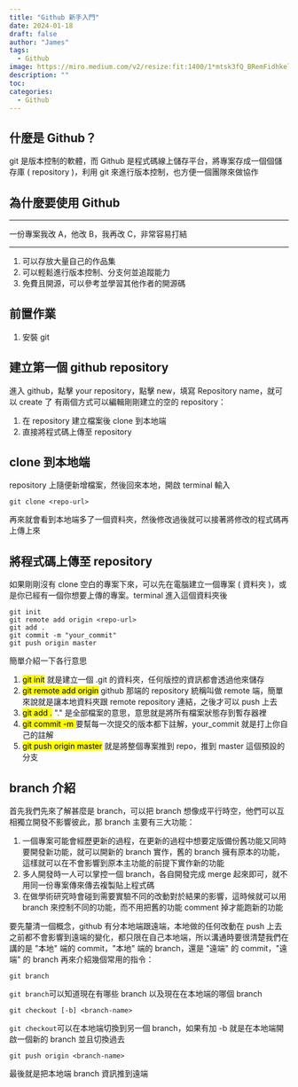 ```yaml
---
title: "Github 新手入門"
date: 2024-01-18
draft: false
author: "James"
tags:
  - Github
image: https://miro.medium.com/v2/resize:fit:1400/1*mtsk3fQ_BRemFidhkel3dA.png
description: ""
toc: 
categories:
  - Github
---
```


## **什麼是 Github？**
git 是版本控制的軟體，而 Github 是程式碼線上儲存平台，將專案存成一個個儲存庫 ( repository )，利用 git 來進行版本控制，也方便一個團隊來做協作

## **為什麼要使用 Github**

----------------------------------------------------------------------------------------------

一份專案我改 A，他改 B，我再改 C，非常容易打結

----------------------------------------------------------------------------------------------

1. 可以存放大量自己的作品集
2. 可以輕鬆進行版本控制、分支何並追蹤能力
3. 免費且開源，可以參考並學習其他作者的開源碼

## **前置作業**
1. 安裝 git

## **建立第一個 github repository**
進入 github，點擊 your repository，點擊 new，填寫 Repository name，就可以 create 了
有兩個方式可以編輯剛剛建立的空的 repository：
1. 在 repository 建立檔案後 clone 到本地端
2. 直接將程式碼上傳至 repository


## **clone 到本地端**
repository 上隨便新增檔案，然後回來本地，開啟 terminal 輸入
```shell=1
git clone <repo-url>
```
再來就會看到本地端多了一個資料夾，然後修改過後就可以接著將修改的程式碼再上傳上來

## **將程式碼上傳至 repository**
如果剛剛沒有 clone 空白的專案下來，可以先在電腦建立一個專案 ( 資料夾 )，或是你已經有一個你想要上傳的專案。terminal 進入這個資料夾後
```shell=1
git init
git remote add origin <repo-url>
git add .
git commit -m "your_commit"
git push origin master
```
簡單介紹一下各行意思
1. <mark>git init</mark> 就是建立一個 .git 的資料夾，任何版控的資訊都會透過他來儲存
2. <mark>git remote add origin</mark> github 那端的 repository 統稱叫做 remote 端，簡單來說就是讓本地資料夾跟 remote repository 連結，之後才可以 push 上去
3. <mark>git add .</mark> "." 是全部檔案的意思，意思就是將所有檔案狀態存到暫存器裡
4. <mark>git commit -m </mark> 要幫每一次提交的版本都下註解，your_commit 就是打上你自己的註解
5. <mark>git push origin master</mark> 就是將整個專案推到 repo，推到 master 這個預設的分支

## **branch 介紹**
首先我們先來了解甚麼是 branch，可以把 branch 想像成平行時空，他們可以互相獨立開發不影響彼此，那 branch 主要有三大功能：
1. 一個專案可能會經歷更新的過程，在更新的過程中想要定版備份舊功能又同時要開發新功能，就可以開新的 branch 實作，舊的 branch 擁有原本的功能，這樣就可以在不會影響到原本主功能的前提下實作新的功能
2. 多人開發時一人可以掌控一個 branch，各自開發完成 merge 起來即可，就不用同一份專案傳來傳去複製貼上程式碼
3. 在做學術研究時會碰到需要實驗不同的改動對於結果的影響，這時候就可以用 branch 來控制不同的功能，而不用把舊的功能 comment 掉才能跑新的功能

要先釐清一個概念，github 有分本地端跟遠端，本地做的任何改動在 push 上去之前都不會影響到遠端的變化，都只限在自己本地端，所以溝通時要很清楚我們在講的是 "本地" 端的 commit，"本地" 端的 branch，還是 "遠端" 的 commit，"遠端" 的 branch
再來介紹幾個常用的指令：
```shell=1
git branch
```
```git branch```可以知道現在有哪些 branch 以及現在在本地端的哪個 branch
```shell=1
git checkout [-b] <branch-name>
```
```git checkout```可以在本地端切換到另一個 branch，如果有加 -b 就是在本地端開啟一個新的 branch 並且切換過去
```shell=1
git push origin <branch-name>
```
最後就是把本地端 branch 資訊推到遠端

<!-- ## **圖片 url**
<a src="https://miro.medium.com/v2/resize:fit:1400/1*mtsk3fQ_BRemFidhkel3dA.png">封面圖片</a> -->